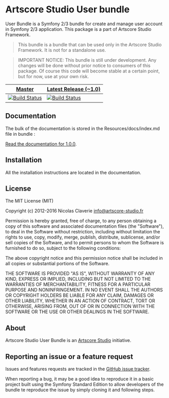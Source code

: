 # Artscore Studio User bundle

User Bundle is a Symfony 2/3 bundle for create and manage user account in Symfony 2/3 application. This package is a part of Artscore Studio Framework.

> This bundle is a bundle that can be used only in the Artscore Studio Framework. It is not for a standalone use.

> IMPORTANT NOTICE: This bundle is still under development. Any changes will be done without prior notice to consumers of this package. Of course this code will become stable at a certain point, but for now, use at your own risk.

| [Master](https://github.com/artscorestudio/user-bundle) | [Latest Release (~1.0)](https://travis-ci.org/artscorestudio/user-bundle.svg?branch=1.0.0) |
| ------ | -------------- |
| [![Build Status](https://travis-ci.org/artscorestudio/user-bundle.svg?branch=master)](https://travis-ci.org/artscorestudio/user-bundle) | [![Build Status](https://travis-ci.org/artscorestudio/user-bundle.svg?branch=1.0.0)](https://travis-ci.org/artscorestudio/user-bundle) |

## Documentation

The bulk of the documentation is stored in the Resources/docs/index.md file in bundle :

[Read the documentation for 1.0.0](https://github.com/artscorestudio/user-bundle/blob/1.0.0/Resources/doc/index.md).


## Installation

All the installation instructions are located in the documentation.

## License

The MIT License (MIT)

Copyright (c) 2012-2016 Nicolas Claverie <info@artscore-studio.fr>

Permission is hereby granted, free of charge, to any person obtaining a copy of
this software and associated documentation files (the "Software"), to deal in
the Software without restriction, including without limitation the rights to
use, copy, modify, merge, publish, distribute, sublicense, and/or sell copies of
the Software, and to permit persons to whom the Software is furnished to do so,
subject to the following conditions:

The above copyright notice and this permission notice shall be included in all
copies or substantial portions of the Software.

THE SOFTWARE IS PROVIDED "AS IS", WITHOUT WARRANTY OF ANY KIND, EXPRESS OR
IMPLIED, INCLUDING BUT NOT LIMITED TO THE WARRANTIES OF MERCHANTABILITY, FITNESS
FOR A PARTICULAR PURPOSE AND NONINFRINGEMENT. IN NO EVENT SHALL THE AUTHORS OR
COPYRIGHT HOLDERS BE LIABLE FOR ANY CLAIM, DAMAGES OR OTHER LIABILITY, WHETHER
IN AN ACTION OF CONTRACT, TORT OR OTHERWISE, ARISING FROM, OUT OF OR IN
CONNECTION WITH THE SOFTWARE OR THE USE OR OTHER DEALINGS IN THE SOFTWARE.

## About

Artscore Studio User Bundle is an [Artscore Studio](http://www.artscore-studio.fr) initiative.

## Reporting an issue or a feature request

Issues and features requests are tracked in the [GitHub issue tracker](https://github.com/artscorestudio/user-bundle/issues).

When reporting a bug, it may be a good idea to reproduce it in a basic project built using the Symfony Standard Edition to allow developers of the bundle te reproduce the issue by simply cloning it and following steps.
